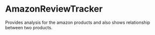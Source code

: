 # AmazonReviewTracker
Provides analysis for the amazon products and also shows relationship between two products.

